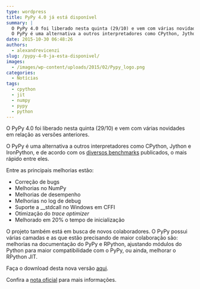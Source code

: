 ```yaml
---
type: wordpress
title: PyPy 4.0 já está disponível
summary: |
  O PyPy 4.0 foi liberado nesta quinta (29/10) e vem com várias novidades em relação as versões anteriores.
  O PyPy é uma alternativa a outros interpretadores como CPython, Jython e IronPython, e de acordo com os diversos benchmarks publicados, o mais rápido entre eles.
date: 2015-10-30 06:48:26
authors:
  - alexandrevicenzi
slug: /pypy-4-0-ja-esta-disponivel/
images:
  - /images/wp-content/uploads/2015/02/Pypy_logo.png
categories:
  - Notícias
tags:
  - cpython
  - jit
  - numpy
  - pypy
  - python
---
```


O PyPy 4.0 foi liberado nesta quinta (29/10) e vem com várias novidades em relação as versões anteriores.

O PyPy é uma alternativa a outros interpretadores como CPython, Jython e IronPython, e de acordo com os <a href="http://speed.pypy.org/" target="_blank">diversos benchmarks</a> publicados, o mais rápido entre eles.

<!--more-->

Entre as principais melhorias estão:

<ul>
	<li>Correção de bugs</li>
	<li>Melhorias no NumPy</li>
	<li>Melhorias de desempenho</li>
	<li>Melhorias no log de debug</li>
	<li>Suporte a __stdcall no Windows em CFFI</li>
	<li>Otimização do <i>trace optimizer</i></li>
	<li>Melhorado em 20% o tempo de inicialização</li>
</ul>

O projeto também está em busca de novos colaboradores. O PyPy possui várias camadas e as que estão precisando de maior colaboração são: melhorias na documentação do PyPy e RPython, ajustando módulos do Python para maior compatibilidade com o PyPy, ou ainda, melhorar o RPython JIT.

Faça o download desta nova versão <a href="http://pypy.org/download.html" target="_blank">aqui</a>.

Confira a <a href="http://morepypy.blogspot.com.br/2015/10/pypy-400-released-jit-with-simd.html" target="_blank">nota oficial</a> para mais informações.